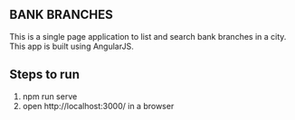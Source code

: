 BANK BRANCHES
--------------

This is a single page application to list and search bank branches in a city. This app is built using AngularJS.

Steps to run
-------------
1) npm run serve
2) open http://localhost:3000/ in a browser

